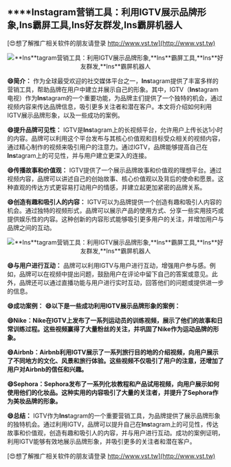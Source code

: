 ## ****Ins**tagram营销工具：利用IGTV展示品牌形象,**Ins**霸屏工具,**Ins**好友群发,**Ins**霸屏机器人**

[😍想了解推广相关软件的朋友请登录 http://www.vst.tw](http://www.vst.tw)

 <center><img src="https://vst.tw/MP4/tuiguang/png/8.png" alt="**Ins**tagram营销工具：利用IGTV展示品牌形象,**Ins**霸屏工具,**Ins**好友群发,**Ins**霸屏机器人"></center>

**😄简介：**
作为全球最受欢迎的社交媒体平台之一，**Ins**tagram提供了丰富多样的营销工具，帮助品牌在用户中建立并展示自己的形象。其中，IGTV（**Ins**tagram电视）作为**Ins**tagram的一个重要功能，为品牌主们提供了一个独特的机会，通过视频内容来传达品牌信息，吸引更多关注者和潜在客户。本文将介绍如何利用IGTV展示品牌形象，以及一些成功的案例。

**😄提升品牌可见性：**
IGTV是**Ins**tagram上的长视频平台，允许用户上传长达1小时的内容。品牌可以利用这个平台发布与其核心价值观和目标受众相关的视频内容，通过精心制作的视频来吸引用户的注意力。通过IGTV，品牌能够提高自己在**Ins**tagram上的可见性，并与用户建立更深入的连接。

**😄传播故事和价值观：**
IGTV提供了一个展示品牌故事和价值观的理想平台。通过视频内容，品牌可以讲述自己的创始故事、核心价值观以及背后的使命和愿景。这种直观的传达方式更容易打动用户的情感，并建立起更加紧密的品牌关系。

**😄创造有趣和吸引人的内容：**
IGTV可以为品牌提供一个创造有趣和吸引人内容的机会。通过独特的视频形式，品牌可以展示产品的使用方式、分享一些实用技巧或提供娱乐性的内容。这种创新的内容形式能够吸引更多用户的关注，并增加用户与品牌之间的互动。

 <center><img src="https://vst.tw/MP4/tuiguang/png/8.png" alt="**Ins**tagram营销工具：利用IGTV展示品牌形象,**Ins**霸屏工具,**Ins**好友群发,**Ins**霸屏机器人"></center>

**😄与用户进行互动：**
品牌可以利用IGTV与用户进行互动，增强用户参与感。例如，品牌可以在视频中提出问题，鼓励用户在评论中留下自己的答案或意见。此外，品牌还可以通过直播功能与用户进行实时互动，回答他们的问题或提供进一步的信息。

**😄成功案例：**
**😄以下是一些成功利用IGTV展示品牌形象的案例：**

**😄Nike：Nike在IGTV上发布了一系列运动员的训练视频，展示了他们的故事和日常训练过程。这些视频赢得了大量粉丝的关注，并巩固了Nike作为运动品牌的形象。**

**😄Airbnb：Airbnb利用IGTV展示了一系列旅行目的地的介绍视频，向用户展示了不同地方的文化、风景和旅行体验。这些视频不仅吸引了用户的注意，还增加了用户对Airbnb的信任和兴趣。**

**😄Sephora：Sephora发布了一系列化妆教程和产品试用视频，向用户展示如何使用他们的化妆品。这种实用的内容吸引了大量的关注者，并提升了Sephora作为美妆品牌的形象。**

**😄总结：**
IGTV作为**Ins**tagram的一个重要营销工具，为品牌提供了展示品牌形象的独特机会。通过利用IGTV，品牌可以提升自己在**Ins**tagram上的可见性，传达故事和价值观，创造有趣和吸引人的内容，并与用户进行互动。成功的案例证明，利用IGTV能够有效地展示品牌形象，并吸引更多的关注者和潜在客户。

[😍想了解推广相关软件的朋友请登录 http://www.vst.tw](http://www.vst.tw)



